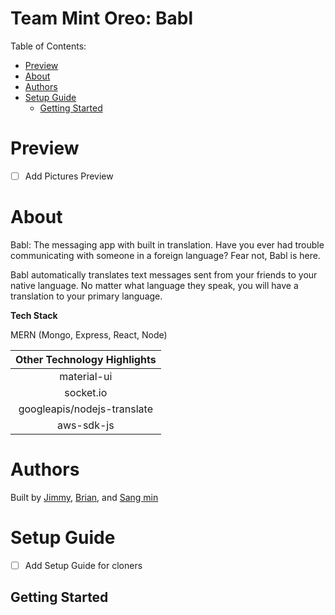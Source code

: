 # Team Mint Oreo: Babl <!-- omit in toc -->

Table of Contents:

- [Preview](#preview)
- [About](#about)
- [Authors](#authors)
- [Setup Guide](#setup-guide)
	- [Getting Started](#getting-started)

# Preview

- [ ] Add Pictures Preview

# About

Babl: The messaging app with built in translation. Have you ever had trouble communicating with someone in a foreign language? Fear not, Babl is here.

Babl automatically translates text messages sent from your friends to your native language. No matter what language they speak, you will have a translation to your primary language.

**Tech Stack**

MERN (Mongo, Express, React, Node)

| Other Technology Highlights |
| :-------------------------: |
|         material-ui         |
|          socket.io          |
| googleapis/nodejs-translate |
|         aws-sdk-js          |

# Authors

Built by [Jimmy](https://github.com/Rocket-Fish), [Brian](https://github.com/brianqian), and [Sang min](https://github.com/slee288)

# Setup Guide

- [ ] Add Setup Guide for cloners

## Getting Started
